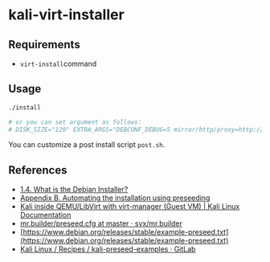 # kali-virt-installer

## Requirements

- `virt-install`command

## Usage

```bash
./install

# or you can set argument as follows:
# DISK_SIZE="120" EXTRA_ARGS="DEBCONF_DEBUG=5 mirror/http/proxy=http://192.168.1.123:3142" ./install
```

You can customize a post install script `post.sh`.

## References

- [1.4. What is the Debian Installer?](https://www.debian.org/releases/stable/amd64/ch01s04.en.html)
- [Appendix B. Automating the installation using preseeding](https://www.debian.org/releases/stable/amd64/apb.en.html)
- [Kali inside QEMU/LibVirt with virt-manager (Guest VM) | Kali Linux Documentation](https://www.kali.org/docs/virtualization/install-qemu-guest-vm/)
- [mr.builder/preseed.cfg at master · svx/mr.builder](https://github.com/svx/mr.builder/blob/master/ubuntu/http/preseed.cfg)
- [https://www.debian.org/releases/stable/example-preseed.txt](https://www.debian.org/releases/stable/example-preseed.txt)
- [Kali Linux / Recipes / kali-preseed-examples · GitLab](https://gitlab.com/kalilinux/recipes/kali-preseed-examples )

